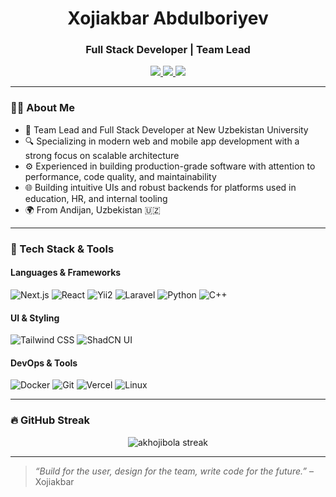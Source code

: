 <h1 align="center">Xojiakbar Abdulboriyev</h1>
<h3 align="center">Full Stack Developer | Team Lead</h3>

<p align="center">
  <a href="mailto:khojiakbarabdulboriyev@gmail.com">
    <img src="https://img.shields.io/badge/email-%23EA4335.svg?&style=for-the-badge&logo=gmail&logoColor=white" />
  </a>
  <a href="https://linkedin.com/in/khojibola" target="_blank">
    <img src="https://img.shields.io/badge/LinkedIn-%230077B5.svg?&style=for-the-badge&logo=linkedin&logoColor=white" />
  </a>
  <a href="https://github.com/akhojibola">
    <img src="https://img.shields.io/badge/GitHub-%2312100E.svg?&style=for-the-badge&logo=github&logoColor=white" />
  </a>
</p>

---

### 👨‍💻 About Me

- 👔 Team Lead and Full Stack Developer at New Uzbekistan University  
- 🔍 Specializing in modern web and mobile app development with a strong focus on scalable architecture  
- ⚙️ Experienced in building production-grade software with attention to performance, code quality, and maintainability  
- 🌐 Building intuitive UIs and robust backends for platforms used in education, HR, and internal tooling  
- 🌍 From Andijan, Uzbekistan 🇺🇿

---

### 💼 Tech Stack & Tools

#### Languages & Frameworks
![Next.js](https://img.shields.io/badge/Next.js-000000?style=flat-square&logo=nextdotjs&logoColor=white)
![React](https://img.shields.io/badge/React-20232A?style=flat-square&logo=react&logoColor=61DAFB)
![Yii2](https://img.shields.io/badge/Yii2-00559C?style=flat-square&logo=php&logoColor=white)
![Laravel](https://img.shields.io/badge/Laravel-F9322C?style=flat-square&logo=laravel&logoColor=white)
![Python](https://img.shields.io/badge/Python-3776AB?style=flat-square&logo=python&logoColor=white)
![C++](https://img.shields.io/badge/C++-00599C?style=flat-square&logo=c%2B%2B&logoColor=white)

#### UI & Styling
![Tailwind CSS](https://img.shields.io/badge/Tailwind_CSS-38B2AC?style=flat-square&logo=tailwind-css&logoColor=white)
![ShadCN UI](https://img.shields.io/badge/ShadCN_UI-%232F3747?style=flat-square&logo=radix-ui&logoColor=white)

#### DevOps & Tools
![Docker](https://img.shields.io/badge/Docker-2496ED?style=flat-square&logo=docker&logoColor=white)
![Git](https://img.shields.io/badge/Git-F05032?style=flat-square&logo=git&logoColor=white)
![Vercel](https://img.shields.io/badge/Vercel-000000?style=flat-square&logo=vercel&logoColor=white)
![Linux](https://img.shields.io/badge/Linux-FCC624?style=flat-square&logo=linux&logoColor=black)

---

### 🔥 GitHub Streak

<p align="center">
  <img src="https://streak-stats.demolab.com?user=akhojibola&theme=dark&hide_border=false" alt="akhojibola streak" />
</p>

---

> _“Build for the user, design for the team, write code for the future.”_ – Xojiakbar
